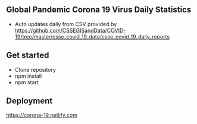 ## Global Pandemic Corona 19 Virus Daily Statistics

- Auto updates daily from CSV provided by https://github.com/CSSEGISandData/COVID-19/tree/master/csse_covid_19_data/csse_covid_19_daily_reports

## Get started
- Clone repository
- npm install
- npm start

## Deployment
https://corona-19.netlify.com
